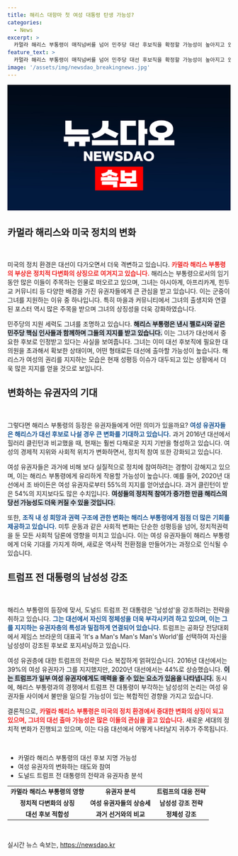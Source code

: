 ```yaml
---
title: 해리스 대항마 첫 여성 대통령 탄생 가능성?
categories:
  - News
excerpt: >
  카멀라 해리스 부통령이 매직넘버를 넘어 민주당 대선 후보직을 확정할 가능성이 높아지고 있습니다. 역사적 여성 대선 후보로서 미국 정치에 새로운 바람을 일으킬지, 트럼프의 남성성 강조 속에서 어떤 싸움이 펼쳐질지 주목됩니다.
feature_text: >
  카멀라 해리스 부통령이 매직넘버를 넘어 민주당 대선 후보직을 확정할 가능성이 높아지고 있습니다. 역사적 여성 대선 후보로서 미국 정치에 새로운 바람을 일으킬지, 트럼프의 남성성 강조 속에서 어떤 싸움이 펼쳐질지 주목됩니다.
image: '/assets/img/newsdao_breakingnews.jpg'
---
```


<p><img src="/assets/img/newsdao_breakingnews.jpg" alt="flaretime 속보" /></p>

<h2 data-ke-size="size26">카멀라 해리스와 미국 정치의 변화</h2>

<p data-ke-size="size16">&nbsp;</p>

<p>미국의 정치 환경은 대선이 다가오면서 더욱 격변하고 있습니다. <b><span style="color: #ee2323;">카멀라 해리스 부통령의 부상은 정치적 다변화의 상징으로 여겨지고 있습니다.</span></b> 해리스는 부통령으로서의 임기 동안 많은 이들이 주목하는 인물로 떠오르고 있으며, 그녀는 아시아계, 아프리카계, 힌두교 커뮤니티 등 다양한 배경을 가진 유권자들에게 큰 관심을 받고 있습니다. 이는 군중이 그녀를 지원하는 이유 중 하나입니다. 특히 마을과 커뮤니티에서 그녀의 출생지와 연결된 포스터 역시 많은 주목을 받으며 그녀의 상징성을 더욱 강화하였습니다.</p>

<p>민주당의 지원 세력도 그녀를 조명하고 있습니다. <b><span style="background-color: #21538527;">해리스 부통령은 낸시 펠로시와 같은 민주당 핵심 인사들과 함께하며 그들의 지지를 받고 있습니다.</span></b> 이는 그녀가 대선에서 중요한 후보로 인정받고 있다는 사실을 보여줍니다. 그녀는 이미 대선 후보직에 필요한 대의원을 초과해서 확보한 상태이며, 어떤 형태로든 대선에 출마할 가능성이 높습니다. 해리스가 여성의 권리를 지지하는 모습은 현재 성평등 이슈가 대두되고 있는 상황에서 더욱 많은 지지를 얻을 것으로 보입니다.</p>

<h2 data-ke-size="size26">변화하는 유권자의 기대</h2>

<p data-ke-size="size16">&nbsp;</p>

<p>그렇다면 해리스 부통령의 등장은 유권자들에게 어떤 의미가 있을까요? <b><span style="color: #1a5490;">여성 유권자들은 해리스가 대선 후보로 나설 경우 큰 변화를 기대하고 있습니다.</span></b> 과거 2016년 대선에서 힐러리 클린턴과 비교했을 때, 현재는 훨씬 다채로운 지지 기반을 형성하고 있습니다. 여성의 경제적 지위와 사회적 위치가 변화하면서, 정치적 참여 또한 강화되고 있습니다. </p>

<p>여성 유권자들은 과거에 비해 보다 실질적으로 정치에 참여하려는 경향이 강해지고 있으며, 이는 해리스 부통령에게 유리하게 작용할 가능성이 높습니다. 예를 들어, 2020년 대선에서 조 바이든은 여성 유권자로부터 55%의 지지를 얻어냈습니다. 과거 클린턴이 받은 54%의 지지보다도 많은 수치입니다. <b><span style="background-color: #21538527;">여성들의 정치적 참여가 증가한 만큼 해리스의 당선 가능성도 더욱 커질 수 있을 것입니다.</span></b></p>

<p>또한, <b><span style="color: #1a5490;">조직 내 성 희망과 권력 구조에 관한 변화는 해리스 부통령에게 점점 더 많은 기회를 제공하고 있습니다.</span></b> 미투 운동과 같은 사회적 변화는 단순한 성평등을 넘어, 정치적권력을 둔 모든 사회적 담론에 영향을 미치고 있습니다. 이는 여성 유권자들이 해리스 부통령에게 더욱 기대를 가지게 하며, 새로운 역사적 전환점을 만들어가는 과정으로 인식될 수 있습니다.</p>

<h2 data-ke-size="size26">트럼프 전 대통령의 남성성 강조</h2>

<p data-ke-size="size16">&nbsp;</p>

<p>해리스 부통령의 등장에 맞서, 도널드 트럼프 전 대통령은 '남성성'을 강조하려는 전략을 취하고 있습니다. <b><span style="color: #1a5490;">그는 대선에서 자신의 정체성을 더욱 부각시키려 하고 있으며, 이는 그를 지지하는 유권자층의 특성과 밀접하게 연결되어 있습니다.</span></b> 트럼프는 공화당 전당대회에서 제임스 브라운의 대표곡 ‘It's a Man's Man's Man's World’를 선택하여 자신을 남성성이 강조된 후보로 포지셔닝하고 있습니다. </p>

<p>여성 유권층에 대한 트럼프의 전략은 다소 복잡하게 얽혀있습니다. 2016년 대선에서는 39%의 여성 유권자가 그를 지지했지만, 2020년 대선에서는 44%로 상승했습니다. <b><span style="background-color: #21538527;">이는 트럼프가 일부 여성 유권자에게도 매력을 줄 수 있는 요소가 있음을 나타냅니다.</span></b> 동시에, 해리스 부통령과의 경쟁에서 트럼프 전 대통령이 부각하는 남성성의 논리는 여성 유권자들 사이에서 불만을 일으킬 가능성이 있는 복합적인 경향을 가지고 있습니다.</p>

<p>결론적으로, <b><span style="color: #ee2323;">카멀라 해리스 부통령은 미국의 정치 환경에서 중대한 변화의 상징이 되고 있으며, 그녀의 대선 출마 가능성은 많은 이들의 관심을 끌고 있습니다.</span></b> 새로운 세대의 정치적 변화가 진행되고 있으며, 이는 다음 대선에서 어떻게 나타날지 귀추가 주목됩니다. </p>

<p data-ke-size="size16">&nbsp;</p>

<ul>
  <li>카멀라 해리스 부통령의 대선 후보 지명 가능성</li>
  <li>여성 유권자의 변화하는 태도와 참여</li>
  <li>도널드 트럼프 전 대통령의 전략과 유권자층 분석</li>
</ul>

<table style="width:100%;">
  <tr>
    <td style="text-align: center; height: 17px;"><b>카멀라 해리스 부통령의 영향</b></td>
    <td style="text-align: center; height: 17px;"><b>유권자 분석</b></td>
    <td style="text-align: center; height: 17px;"><b>트럼프의 대응 전략</b></td>
  </tr>
  <tr>
    <td style="text-align: center; height: 17px;"><b>정치적 다변화의 상징</b></td>
    <td style="text-align: center; height: 17px;"><b>여성 유권자들의 상승세</b></td>
    <td style="text-align: center; height: 17px;"><b>남성성 강조 전략</b></td>
  </tr>
  <tr>
    <td style="text-align: center; height: 17px;"><b>대선 후보 적합성</b></td>
    <td style="text-align: center; height: 17px;"><b>과거 선거와의 비교</b></td>
    <td style="text-align: center; height: 17px;"><b>정체성 강조</b></td>
  </tr>
</table>

<p data-ke-size="size16">&nbsp;</p>
실시간 뉴스 속보는, <a href="https://newsdao.kr" rel="dofollow">https://newsdao.kr</a>


